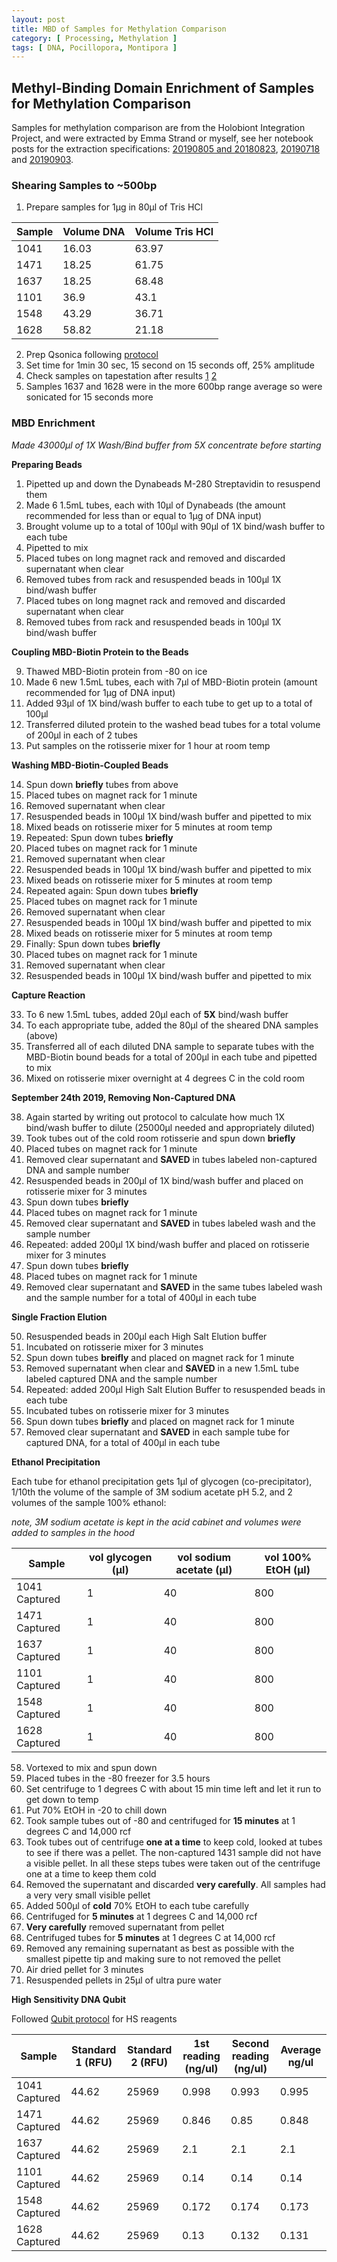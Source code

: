 ```yaml
---
layout: post
title: MBD of Samples for Methylation Comparison
category: [ Processing, Methylation ]
tags: [ DNA, Pocillopora, Montipora ]
---
```


## Methyl-Binding Domain Enrichment of Samples for Methylation Comparison

Samples for methylation comparison are from the Holobiont Integration Project, and were extracted by Emma Strand or myself, see her notebook posts for the extraction specifications: [20190805 and 20180823](https://emmastrand.github.io/EmmaStrand_Notebook/Holobiont-Integration-August-DNA-RNA-Extractions/), [20190718](https://emmastrand.github.io/EmmaStrand_Notebook/Holobiont-Integration-July-DNA-RNA-Extractions/) and [20190903](https://emmastrand.github.io/EmmaStrand_Notebook/Holobiont-Integration-September-DNA-RNA-Extractions/).

### Shearing Samples to ~500bp

1. Prepare samples for 1µg in 80µl of Tris HCl

|Sample|Volume DNA|Volume Tris HCl|
|---|---|---|
|1041|16.03|63.97|
|1471|18.25|61.75|
|1637|18.25|68.48|
|1101|36.9|43.1|
|1548|43.29|36.71|
|1628|58.82|21.18|

2. Prep Qsonica following [protocol](https://meschedl.github.io/MESPutnam_Open_Lab_Notebook/Qsonica/)
3. Set time for 1min 30 sec, 15 second on 15 seconds off, 25% amplitude
4. Check samples on tapestation after results [1]() [2]()
5. Samples 1637 and 1628 were in the more 600bp range average so were sonicated for 15 seconds more

### MBD Enrichment

_Made 43000µl of 1X Wash/Bind buffer from 5X concentrate before starting_

**Preparing Beads**

1. Pipetted up and down the Dynabeads M-280 Streptavidin to resuspend them
2. Made 6 1.5mL tubes, each with 10µl of Dynabeads (the amount recommended for less than or equal to 1µg of DNA input)
3. Brought volume up to a total of 100µl with 90µl of 1X bind/wash buffer to each tube
4. Pipetted to mix
5. Placed tubes on long magnet rack and removed and discarded supernatant when clear
6. Removed tubes from rack and resuspended beads in 100µl 1X bind/wash buffer
7. Placed tubes on long magnet rack and removed and discarded supernatant when clear
8. Removed tubes from rack and resuspended beads in 100µl 1X bind/wash buffer

**Coupling MBD-Biotin Protein to the Beads**

9. Thawed MBD-Biotin protein from -80 on ice
10. Made 6 new 1.5mL tubes, each with 7µl of MBD-Biotin protein (amount recommended for 1µg of DNA input)
11. Added 93µl of 1X bind/wash buffer to each tube to get up to a total of 100µl
12. Transferred diluted protein to the washed bead tubes for a total volume of 200µl in each of 2 tubes
13. Put samples on the rotisserie mixer for 1 hour at room temp

**Washing MBD-Biotin-Coupled Beads**

14. Spun down **briefly** tubes from above
15. Placed tubes on magnet rack for 1 minute
16. Removed supernatant when clear
17. Resuspended beads in 100µl 1X bind/wash buffer and pipetted to mix
18. Mixed beads on rotisserie mixer for 5 minutes at room temp
19. Repeated: Spun down tubes **briefly**
20. Placed tubes on magnet rack for 1 minute
21. Removed supernatant when clear
22. Resuspended beads in 100µl 1X bind/wash buffer and pipetted to mix
23. Mixed beads on rotisserie mixer for 5 minutes at room temp
24. Repeated again: Spun down tubes **briefly**
25. Placed tubes on magnet rack for 1 minute
26. Removed supernatant when clear
27. Resuspended beads in 100µl 1X bind/wash buffer and pipetted to mix
28. Mixed beads on rotisserie mixer for 5 minutes at room temp
29. Finally: Spun down tubes **briefly**
30. Placed tubes on magnet rack for 1 minute
31. Removed supernatant when clear
32. Resuspended beads in 100µl 1X bind/wash buffer and pipetted to mix

**Capture Reaction**

33. To 6 new 1.5mL tubes, added 20µl each of **5X** bind/wash buffer
34. To each appropriate tube, added the 80µl of the sheared DNA samples (above)
35. Transferred all of each diluted DNA sample to separate tubes with the MBD-Biotin bound beads for a total of 200µl in each tube and pipetted to mix
36. Mixed on rotisserie mixer overnight at 4 degrees C in the cold room

**September 24th 2019, Removing Non-Captured DNA**

38. Again started by writing out protocol to calculate how much 1X bind/wash buffer to dilute (25000µl needed and appropriately diluted)
39. Took tubes out of the cold room rotisserie and spun down **briefly**
40. Placed tubes on magnet rack for 1 minute
41. Removed clear supernatant and **SAVED** in tubes labeled non-captured DNA and sample number
42. Resuspended beads in 200µl of 1X bind/wash buffer and placed on rotisserie mixer for 3 minutes
43. Spun down tubes **briefly**
44. Placed tubes on magnet rack for 1 minute
45. Removed clear supernatant and **SAVED** in tubes labeled wash and the sample number
46. Repeated: added 200µl 1X bind/wash buffer and placed on rotisserie mixer for 3 minutes
47. Spun down tubes **briefly**
48. Placed tubes on magnet rack for 1 minute
49. Removed clear supernatant and **SAVED** in the same tubes labeled wash and the sample number for a total of 400µl in each tube

**Single Fraction Elution**

50. Resuspended beads in 200µl each High Salt Elution buffer
51. Incubated on rotisserie mixer for 3 minutes
52. Spun down tubes **breifly** and placed on magnet rack for 1 minute
53. Removed supernatant when clear and **SAVED** in a new 1.5mL tube labeled captured DNA and the sample number
54. Repeated: added 200µl High Salt Elution Buffer to resuspended beads in each tube
55. Incubated tubes on rotisserie mixer for 3 minutes
56. Spun down tubes **briefly** and placed on magnet rack for 1 minute
57. Removed clear supernatant and **SAVED** in each sample tube for captured DNA, for a total of 400µl in each tube

**Ethanol Precipitation**

Each tube for ethanol precipitation gets 1µl of glycogen (co-precipitator), 1/10th the volume of the sample of 3M sodium acetate pH 5.2, and 2 volumes of the sample 100% ethanol:

_note, 3M sodium acetate is kept in the acid cabinet and volumes were added to samples in the hood_

|Sample|vol glycogen (µl)|vol sodium acetate (µl)| vol 100% EtOH (µl)|
|----|-----|----|----|
|1041 Captured|1|40|800|
|1471 Captured|1|40|800|
|1637 Captured|1|40|800|
|1101 Captured|1|40|800|
|1548 Captured|1|40|800|
|1628 Captured|1|40|800|

58. Vortexed to mix and spun down
59. Placed tubes in the -80 freezer for 3.5 hours
60. Set centrifuge to 1 degrees C  with about 15 min time left and let it run to get down to temp
61. Put 70% EtOH in -20 to chill down
62. Took sample tubes out of -80 and centrifuged for **15 minutes** at 1 degrees C and 14,000 rcf
63. Took tubes out of centrifuge **one at a time** to keep cold, looked at tubes to see if there was a pellet. The non-captured 1431 sample did not have a visible pellet. In all these steps tubes were taken out of the centrifuge one at a time to keep them cold
64. Removed the supernatant and discarded **very carefully**. All samples had a very very small visible pellet
65. Added 500µl of **cold** 70% EtOH to each tube carefully
66. Centrifuged for **5 minutes** at 1 degrees C and 14,000 rcf
67. **Very carefully** removed supernatant from pellet
68. Centrifuged tubes for **5 minutes** at 1 degrees C at 14,000 rcf
69. Removed any remaining supernatant as best as possible with the smallest pipette tip and making sure to not removed the pellet
70. Air dried pellet for 3 minutes
71. Resuspended pellets in 25µl of ultra pure water

**High Sensitivity DNA Qubit**

Followed [Qubit protocol](https://meschedl.github.io/MESPutnam_Open_Lab_Notebook/Qubit-Protocol/) for HS reagents

|Sample|Standard 1 (RFU)| Standard 2 (RFU)| 1st reading (ng/ul)|Second reading (ng/ul)| Average ng/ul|
|----|-----|-----|-----|-----|----|
|1041 Captured|44.62|25969|0.998|0.993|0.995|
|1471 Captured|44.62|25969|0.846|0.85|0.848|
|1637 Captured|44.62|25969|2.1|2.1|2.1|
|1101 Captured|44.62|25969|0.14|0.14|0.14|
|1548 Captured|44.62|25969|0.172|0.174|0.173|
|1628 Captured|44.62|25969|0.13|0.132|0.131|
